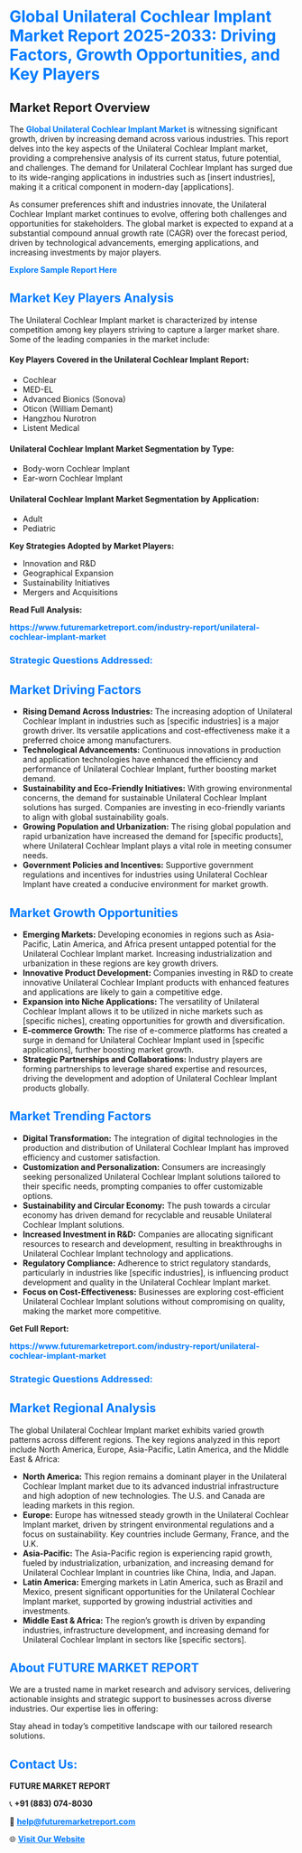 <h1 style="color: #007BFF;">Global Unilateral Cochlear Implant Market Report 2025-2033: Driving Factors, Growth Opportunities, and Key Players</h1>

<section id="overview">
<h2>Market Report Overview</h2>
<p>The <a href="https://www.futuremarketreport.com/industry-report/unilateral-cochlear-implant-market" style="color: #007BFF; text-decoration: none;"><strong>Global Unilateral Cochlear Implant Market</strong></a> is witnessing significant growth, driven by increasing demand across various industries. This report delves into the key aspects of the Unilateral Cochlear Implant market, providing a comprehensive analysis of its current status, future potential, and challenges. The demand for Unilateral Cochlear Implant has surged due to its wide-ranging applications in industries such as [insert industries], making it a critical component in modern-day [applications].</p>
<p>As consumer preferences shift and industries innovate, the Unilateral Cochlear Implant market continues to evolve, offering both challenges and opportunities for stakeholders. The global market is expected to expand at a substantial compound annual growth rate (CAGR) over the forecast period, driven by technological advancements, emerging applications, and increasing investments by major players.</p>
</section>

<section id="overview">
<p><a href="https://www.futuremarketreport.com/request-sample/reportId=89749" style="color: #007BFF; text-decoration: none;"><strong>Explore Sample Report Here</strong></a></p>
</section>

<section id="key-players">
<h2 style="color: #007BFF;">Market Key Players Analysis</h2>
<p>The Unilateral Cochlear Implant market is characterized by intense competition among key players striving to capture a larger market share. Some of the leading companies in the market include:</p>
<h4>Key Players Covered in the Unilateral Cochlear Implant Report:</h4>
<ul><li>Cochlear</li><li>MED-EL</li><li>Advanced Bionics (Sonova)</li><li>Oticon (William Demant)</li><li>Hangzhou Nurotron</li><li>Listent Medical</li></ul>
<h4>Unilateral Cochlear Implant Market Segmentation by Type:</h4>
<ul><li>Body-worn Cochlear Implant</li><li>Ear-worn Cochlear Implant</li></ul>

<h4>Unilateral Cochlear Implant Market Segmentation by Application:</h4>
<ul><li>Adult</li><li>Pediatric</li></ul>
<p><strong>Key Strategies Adopted by Market Players:</strong></p>
<ul>
<li>Innovation and R&D</li>
<li>Geographical Expansion</li>
<li>Sustainability Initiatives</li>
<li>Mergers and Acquisitions</li>
</ul>
</section>

<section>
<p><strong>Read Full Analysis: </strong></p><a href="https://www.futuremarketreport.com/industry-report/unilateral-cochlear-implant-market" style="color: #007BFF; text-decoration: none;"><strong>https://www.futuremarketreport.com/industry-report/unilateral-cochlear-implant-market</strong></a>
<h3 style="color: #007BFF;">Strategic Questions Addressed:</h3>
</section>

<section id="driving-factors">
<h2 style="color: #007BFF;">Market Driving Factors</h2>
<ul>
<li><strong>Rising Demand Across Industries:</strong> The increasing adoption of Unilateral Cochlear Implant in industries such as [specific industries] is a major growth driver. Its versatile applications and cost-effectiveness make it a preferred choice among manufacturers.</li>
<li><strong>Technological Advancements:</strong> Continuous innovations in production and application technologies have enhanced the efficiency and performance of Unilateral Cochlear Implant, further boosting market demand.</li>
<li><strong>Sustainability and Eco-Friendly Initiatives:</strong> With growing environmental concerns, the demand for sustainable Unilateral Cochlear Implant solutions has surged. Companies are investing in eco-friendly variants to align with global sustainability goals.</li>
<li><strong>Growing Population and Urbanization:</strong> The rising global population and rapid urbanization have increased the demand for [specific products], where Unilateral Cochlear Implant plays a vital role in meeting consumer needs.</li>
<li><strong>Government Policies and Incentives:</strong> Supportive government regulations and incentives for industries using Unilateral Cochlear Implant have created a conducive environment for market growth.</li>
</ul>
</section>

<section id="growth-opportunities">
<h2 style="color: #007BFF;">Market Growth Opportunities</h2>
<ul>
<li><strong>Emerging Markets:</strong> Developing economies in regions such as Asia-Pacific, Latin America, and Africa present untapped potential for the Unilateral Cochlear Implant market. Increasing industrialization and urbanization in these regions are key growth drivers.</li>
<li><strong>Innovative Product Development:</strong> Companies investing in R&D to create innovative Unilateral Cochlear Implant products with enhanced features and applications are likely to gain a competitive edge.</li>
<li><strong>Expansion into Niche Applications:</strong> The versatility of Unilateral Cochlear Implant allows it to be utilized in niche markets such as [specific niches], creating opportunities for growth and diversification.</li>
<li><strong>E-commerce Growth:</strong> The rise of e-commerce platforms has created a surge in demand for Unilateral Cochlear Implant used in [specific applications], further boosting market growth.</li>
<li><strong>Strategic Partnerships and Collaborations:</strong> Industry players are forming partnerships to leverage shared expertise and resources, driving the development and adoption of Unilateral Cochlear Implant products globally.</li>
</ul>
</section>

<section id="trending-factors">
<h2 style="color: #007BFF;">Market Trending Factors</h2>
<ul>
<li><strong>Digital Transformation:</strong> The integration of digital technologies in the production and distribution of Unilateral Cochlear Implant has improved efficiency and customer satisfaction.</li>
<li><strong>Customization and Personalization:</strong> Consumers are increasingly seeking personalized Unilateral Cochlear Implant solutions tailored to their specific needs, prompting companies to offer customizable options.</li>
<li><strong>Sustainability and Circular Economy:</strong> The push towards a circular economy has driven demand for recyclable and reusable Unilateral Cochlear Implant solutions.</li>
<li><strong>Increased Investment in R&D:</strong> Companies are allocating significant resources to research and development, resulting in breakthroughs in Unilateral Cochlear Implant technology and applications.</li>
<li><strong>Regulatory Compliance:</strong> Adherence to strict regulatory standards, particularly in industries like [specific industries], is influencing product development and quality in the Unilateral Cochlear Implant market.</li>
<li><strong>Focus on Cost-Effectiveness:</strong> Businesses are exploring cost-efficient Unilateral Cochlear Implant solutions without compromising on quality, making the market more competitive.</li>
</ul>
</section>

<section>
<p><strong>Get Full Report: </strong></p><a href="https://www.futuremarketreport.com/industry-report/unilateral-cochlear-implant-market" style="color: #007BFF; text-decoration: none;"><strong>https://www.futuremarketreport.com/industry-report/unilateral-cochlear-implant-market</strong></a>
<h3 style="color: #007BFF;">Strategic Questions Addressed:</h3>
</section>


<section id="regional-analysis">
<h2 style="color: #007BFF;">Market Regional Analysis</h2>
<p>The global Unilateral Cochlear Implant market exhibits varied growth patterns across different regions. The key regions analyzed in this report include North America, Europe, Asia-Pacific, Latin America, and the Middle East & Africa:</p>
<ul>
<li><strong>North America:</strong> This region remains a dominant player in the Unilateral Cochlear Implant market due to its advanced industrial infrastructure and high adoption of new technologies. The U.S. and Canada are leading markets in this region.</li>
<li><strong>Europe:</strong> Europe has witnessed steady growth in the Unilateral Cochlear Implant market, driven by stringent environmental regulations and a focus on sustainability. Key countries include Germany, France, and the U.K.</li>
<li><strong>Asia-Pacific:</strong> The Asia-Pacific region is experiencing rapid growth, fueled by industrialization, urbanization, and increasing demand for Unilateral Cochlear Implant in countries like China, India, and Japan.</li>
<li><strong>Latin America:</strong> Emerging markets in Latin America, such as Brazil and Mexico, present significant opportunities for the Unilateral Cochlear Implant market, supported by growing industrial activities and investments.</li>
<li><strong>Middle East & Africa:</strong> The region’s growth is driven by expanding industries, infrastructure development, and increasing demand for Unilateral Cochlear Implant in sectors like [specific sectors].</li>
</ul>
</section>

<footer>
<h2 style="color: #007BFF;">About FUTURE MARKET REPORT</h2>
<p>We are a trusted name in market research and advisory services, delivering actionable insights and strategic support to businesses across diverse industries. Our expertise lies in offering:</p>

<p>Stay ahead in today’s competitive landscape with our tailored research solutions.</p>

<h2 style="color: #007BFF;">Contact Us:</h2>
<p><strong>FUTURE MARKET REPORT</strong></p>
<p>📞 <strong>+91 (883) 074-8030</strong></p>
<p>📧 <strong><a href="mailto:help@futuremarketreport.com" style="color: #007BFF;">help@futuremarketreport.com</a></strong></p>
<p>🌐 <strong><a href="https://www.futuremarketreport.com/" style="color: #007BFF;">Visit Our Website</a></strong></p>
</footer>